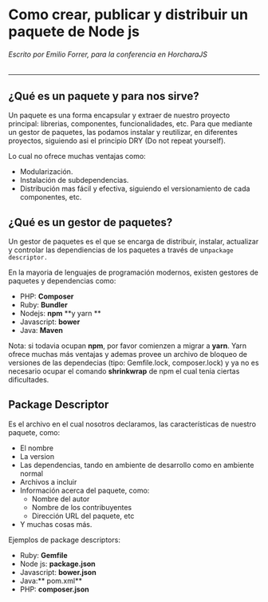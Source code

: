 # Como crear, publicar y distribuir un paquete de Node js

###### Escrito por Emilio Forrer,  para la conferencia en HorcharaJS

---

## ¿Qué es un paquete y para nos sirve?

Un paquete es una forma encapsular y extraer de nuestro proyecto principal: librerias, componentes, funcionalidades, etc. Para que mediante un gestor de paquetes, las podamos instalar y reutilizar, en diferentes proyectos, siguiendo asi el principio DRY \(Do not repeat yourself\).

Lo cual no ofrece muchas ventajas como:

* Modularización.
* Instalación de subdependencias.
* Distribución mas fácil y efectiva, siguiendo el versionamiento de cada componentes, etc.

## ¿Qué es un gestor de paquetes?

Un gestor de paquetes es el que se encarga de distribuir, instalar, actualizar y controlar las dependiencias de los paquetes a través de un`package descriptor.`

En la mayoria de lenguajes de programación modernos, existen gestores de paquetes y dependencias como:

* PHP: **Composer**
* Ruby: **Bundler**
* Nodejs: **npm** **y yarn **
* Javascript: **bower**
* Java: **Maven**

Nota: si todavia ocupan **npm**, por favor comienzen a migrar a **yarn**. Yarn ofrece muchas más ventajas y ademas provee un archivo de bloqueo de versiones de las dependecias \(tipo: Gemfile.lock, composer.lock\) y ya no es necesario ocupar el comando **shrinkwrap** de npm el cual tenia ciertas dificultades.

## Package Descriptor

Es el archivo en el cual nosotros declaramos, las características de nuestro paquete, como:

* El nombre
* La version
* Las dependencias, tando en ambiente de desarrollo como en ambiente  normal
* Archivos a incluir
* Información acerca del paquete, como:
  * Nombre del autor
  * Nombre de los contribuyentes
  * Dirección URL del paquete, etc
* Y muchas cosas más.

Ejemplos de package descriptors:

* Ruby: **Gemfile**
* Node js: **package.json**
* Javascript: **bower.json**
* Java:** pom.xml**
* PHP: **composer.json**



